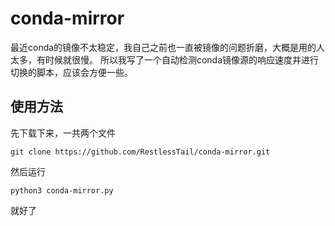 # conda-mirror
最近conda的镜像不太稳定，我自己之前也一直被镜像的问题折磨，大概是用的人太多，有时候就很慢。
所以我写了一个自动检测conda镜像源的响应速度并进行切换的脚本，应该会方便一些。

## 使用方法
先下载下来，一共两个文件

```shell
git clone https://github.com/RestlessTail/conda-mirror.git
```

然后运行

```shell
python3 conda-mirror.py
```

就好了
